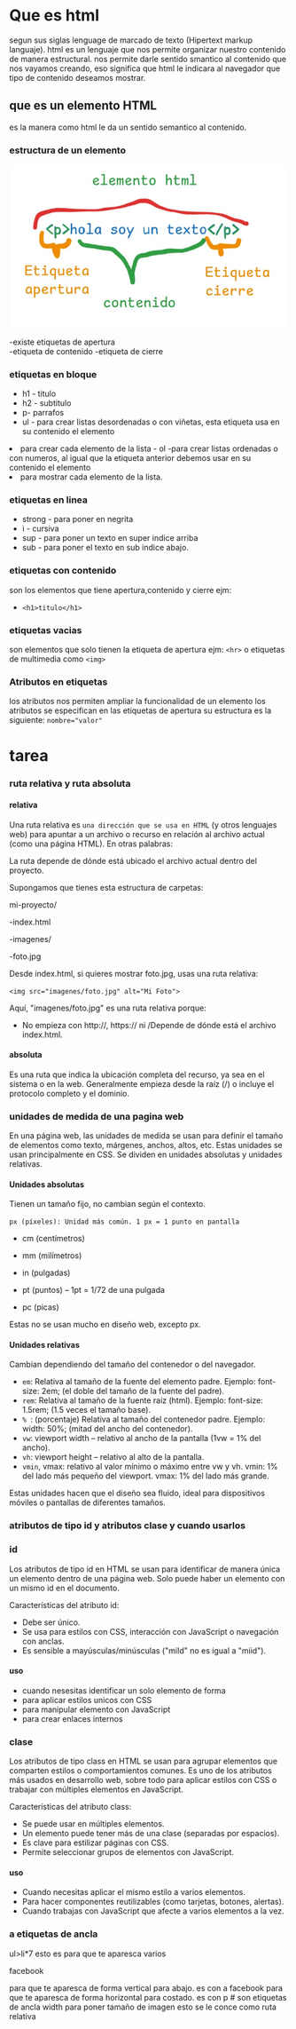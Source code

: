# Que es html
segun sus siglas lenguage de marcado de texto
(Hipertext markup languaje).
html es un lenguaje que nos permite organizar nuestro contenido de manera estructural.
nos permite darle sentido smantico al contenido que nos vayamos creando, eso significa que html le indicara al navegador que tipo de contenido deseamos mostrar.
## que es un elemento HTML
es la manera como html le da un sentido semantico al contenido.
### estructura de un elemento
![alt text](image.png)

-existe etiquetas de apertura  
-etiqueta de contenido 
-etiqueta de cierre
 ### etiquetas en bloque
 - h1 - titulo
 - h2 - subtitulo
 - p- parrafos
 - ul - para crear listas desordenadas o con viñetas, esta etiqueta usa en su contenido el elemento
  <li> para crear cada elemento de la lista
 - ol -para crear listas ordenadas o con numeros, al igual que la etiqueta anterior debemos 
   usar en su contenido el elemento <li>para mostrar cada elemento de la lista.
   
 ### etiquetas en linea
 - strong - para poner en negrita
 - i - cursiva
 - sup - para poner un texto en super indice  arriba
 - sub - para poner el texto en sub indice abajo.

### etiquetas con contenido
son los elementos que tiene apertura,contenido y cierre ejm:
- `<h1>titulo</h1>`

### etiquetas vacias
son elementos que solo tienen la etiqueta de apertura ejm: `<hr>`
o etiquetas de multimedia como `<img>`
### Atributos en etiquetas
los atributos nos permiten ampliar la funcionalidad de un elemento los atributos se especifican en las etiquetas de apertura su estructura es la siguiente: `nombre="valor"`
# tarea
### ruta relativa y ruta absoluta
#### relativa
 Una ruta relativa es `una dirección que se usa en HTML` (y otros lenguajes web) para apuntar a un archivo o recurso en relación al archivo actual (como una página HTML).
En otras palabras:

La ruta depende de dónde está ubicado el archivo actual dentro del proyecto.

Supongamos que tienes esta estructura de carpetas:

mi-proyecto/

-index.html

-imagenes/

-foto.jpg
  
Desde index.html, si quieres mostrar foto.jpg, usas una ruta relativa:

`<img src="imagenes/foto.jpg" alt="Mi Foto">`

Aquí, "imagenes/foto.jpg" es una ruta relativa porque:

- No empieza con http://, https:// ni /Depende de dónde está el archivo index.html.

#### absoluta
Es una ruta que indica la ubicación completa del recurso, ya sea en el sistema o en la web. Generalmente empieza desde la raíz (/) o incluye el protocolo completo y el dominio.


### unidades de medida de una pagina web

En una página web, las unidades de medida se usan para definir el tamaño de elementos como texto, márgenes, anchos, altos, etc. Estas unidades se usan principalmente en CSS. Se dividen en unidades absolutas y unidades relativas.


#### Unidades absolutas

Tienen un tamaño fijo, no cambian según el contexto.

`px (píxeles): Unidad más común. 1 px = 1 punto en pantalla `

- cm (centímetros)

- mm (milímetros)

- in (pulgadas)

- pt (puntos) – 1pt = 1/72 de una pulgada

- pc (picas)

Estas no se usan mucho en diseño web, excepto px.

#### Unidades relativas

Cambian dependiendo del tamaño del contenedor o del navegador.
- `em`: Relativa al tamaño de la fuente del elemento padre.
Ejemplo: font-size: 2em; (el doble del tamaño de la fuente del padre).
- `rem`: Relativa al tamaño de la fuente raíz (html).
Ejemplo: font-size: 1.5rem; (1.5 veces el tamaño base).
- `% `: (porcentaje)
  Relativa al tamaño del contenedor padre.
Ejemplo: width: 50%; (mitad del ancho del contenedor).
- `vw`: viewport width – relativo al ancho de la pantalla (1vw = 1% del ancho).
- `vh`: viewport height – relativo al alto de la pantalla.
- `vmin`, vmax: relativo al valor mínimo o máximo entre vw y vh.
vmin: 1% del lado más pequeño del viewport.
vmax: 1% del lado más grande.

Estas unidades hacen que el diseño sea fluido, ideal para dispositivos móviles o pantallas de diferentes tamaños.


### atributos de tipo id y atributos clase y cuando usarlos 
### id
Los atributos de tipo id en HTML se usan para identificar de manera única un elemento dentro de una página web. Solo puede haber un elemento con un mismo id en el documento.

Características del atributo id:

- Debe ser único.
- Se usa para estilos con CSS, interacción con JavaScript o navegación con anclas.
- Es sensible a mayúsculas/minúsculas ("miId" no es igual a "miid").
#### uso
- cuando nesesitas identificar un solo elemento de forma
- para aplicar estilos unicos con CSS
- para manipular elemento con JavaScript
- para crear enlaces internos
  
### clase
Los atributos de tipo class en HTML se usan para agrupar elementos que comparten estilos o comportamientos comunes. Es uno de los atributos más usados en desarrollo web, sobre todo para aplicar estilos con CSS o trabajar con múltiples elementos en JavaScript.

Características del atributo class:

- Se puede usar en múltiples elementos.
- Un elemento puede tener más de una clase (separadas por espacios).
- Es clave para estilizar páginas con CSS.
- Permite seleccionar grupos de elementos con JavaScript.

#### uso

- Cuando necesitas aplicar el mismo estilo a varios elementos.
- Para hacer componentes reutilizables (como tarjetas, botones, alertas).
- Cuando trabajas con JavaScript que afecte a varios elementos a la vez.

### a etiquetas de ancla
ul>li*7  esto es para  que te aparesca varios

<p>facebook</p> para que te aparesca de forma vertical para abajo. es con a
<a>facebook</a> para que te aparesca de forma horizontal para costado. es con p
<a href=""></a> # son etiquetas de ancla
width para poner tamaño de imagen esto se le conce como ruta relativa

